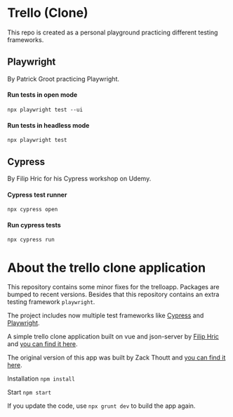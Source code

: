 # Trello (Clone)

This repo is created as a personal playground practicing different testing frameworks. 

## Playwright 
By Patrick Groot practicing Playwright.

#### Run tests in open mode
`npx playwright test --ui`

#### Run tests in headless mode
`npx playwright test`

## Cypress 
By Filip Hric for his Cypress workshop on Udemy.

#### Cypress test runner
`npx cypress open`

#### Run cypress tests
`npx cypress run`

# About the trello clone application

This repository contains some minor fixes for the trelloapp. Packages are bumped to recent versions. Besides that this repository contains an extra testing framework `playwright`.

The project includes now multiple test frameworks like [Cypress](https://github.com/cypress-io/cypress) and [Playwright](https://github.com/microsoft/playwright).  

A simple trello clone application built on vue and json-server by [Filip Hric](https://github.com/filiphric) and [you can find it here](https://github.com/filiphric/trelloapp).

The original version of this app was built by Zack Thoutt and [you can find it here](https://github.com/zackthoutt/vue-trello). 

Installation
`npm install`

Start
`npm start`

If you update the code, use `npx grunt dev` to build the app again.